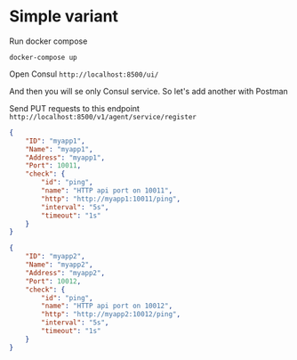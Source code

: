# Simple variant

Run docker compose

```Shell
docker-compose up
```

Open Consul
`http://localhost:8500/ui/`

And then you will se only Consul service. So let's add another with Postman

Send PUT requests to this endpoint `http://localhost:8500/v1/agent/service/register`

```JSON
{
	"ID": "myapp1",
	"Name": "myapp1",
	"Address": "myapp1",
	"Port": 10011,
	"check": {
		"id": "ping",
		"name": "HTTP api port on 10011",
		"http": "http://myapp1:10011/ping",
		"interval": "5s",
		"timeout": "1s"
	}
}
```


```JSON
{
	"ID": "myapp2",
	"Name": "myapp2",
	"Address": "myapp2",
	"Port": 10012,
	"check": {
		"id": "ping",
		"name": "HTTP api port on 10012",
		"http": "http://myapp2:10012/ping",
		"interval": "5s",
		"timeout": "1s"
	}
}
```





